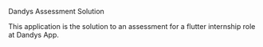 Dandys Assessment Solution

This application is the solution to an assessment for a flutter internship role at Dandys App.
